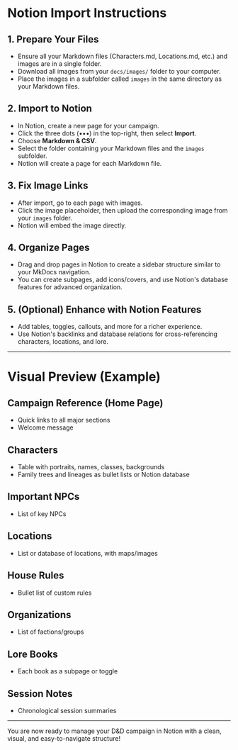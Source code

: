 # Notion Import Instructions

## 1. Prepare Your Files
- Ensure all your Markdown files (Characters.md, Locations.md, etc.) and images are in a single folder.
- Download all images from your `docs/images/` folder to your computer.
- Place the images in a subfolder called `images` in the same directory as your Markdown files.

## 2. Import to Notion
- In Notion, create a new page for your campaign.
- Click the three dots (•••) in the top-right, then select **Import**.
- Choose **Markdown & CSV**.
- Select the folder containing your Markdown files and the `images` subfolder.
- Notion will create a page for each Markdown file.

## 3. Fix Image Links
- After import, go to each page with images.
- Click the image placeholder, then upload the corresponding image from your `images` folder.
- Notion will embed the image directly.

## 4. Organize Pages
- Drag and drop pages in Notion to create a sidebar structure similar to your MkDocs navigation.
- You can create subpages, add icons/covers, and use Notion's database features for advanced organization.

## 5. (Optional) Enhance with Notion Features
- Add tables, toggles, callouts, and more for a richer experience.
- Use Notion's backlinks and database relations for cross-referencing characters, locations, and lore.

---

# Visual Preview (Example)

## Campaign Reference (Home Page)
- Quick links to all major sections
- Welcome message

## Characters
- Table with portraits, names, classes, backgrounds
- Family trees and lineages as bullet lists or Notion database

## Important NPCs
- List of key NPCs

## Locations
- List or database of locations, with maps/images

## House Rules
- Bullet list of custom rules

## Organizations
- List of factions/groups

## Lore Books
- Each book as a subpage or toggle

## Session Notes
- Chronological session summaries

---

You are now ready to manage your D&D campaign in Notion with a clean, visual, and easy-to-navigate structure!
